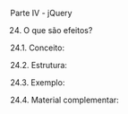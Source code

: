 Parte IV - jQuery

24. O que são efeitos?

24.1. Conceito:

24.2. Estrutura:

24.3. Exemplo:

24.4. Material complementar:
